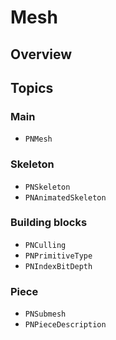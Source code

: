# Mesh

<!--summary-->

## Overview

<!--overview-->

## Topics

### Main
- ``PNMesh``

### Skeleton
- ``PNSkeleton``
- ``PNAnimatedSkeleton``

### Building blocks
- ``PNCulling``
- ``PNPrimitiveType``
- ``PNIndexBitDepth``

### Piece
- ``PNSubmesh``
- ``PNPieceDescription``
